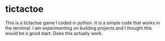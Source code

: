 # tictactoe

This is a tictactoe game I coded in python. It is a simple code that works in the terminal. I am experimenting on building projects and I thought this would
be a good start.
Does this actually work.
